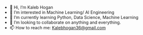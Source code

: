 - 👋 Hi, I’m Kaleb Hogan
- 👀 I’m interested in Machine Learning/ AI Engineering
- 🌱 I’m currently learning Python, Data Science, Machine Learning
- 💞️ I’m looking to collaborate on anything and everything.
- 📫 How to reach me: Kalebhogan36@gmail.com
